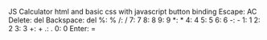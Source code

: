 JS Calculator 
html and basic css with javascript
button binding
Escape: AC 
Delete: del
Backspace: del
%: %
/: /
7: 7
8: 8
9: 9
*: *
4: 4
5: 5
6: 6
-: -
1: 1
2: 2
3: 3
+: +
.: .
0: 0
Enter: =
